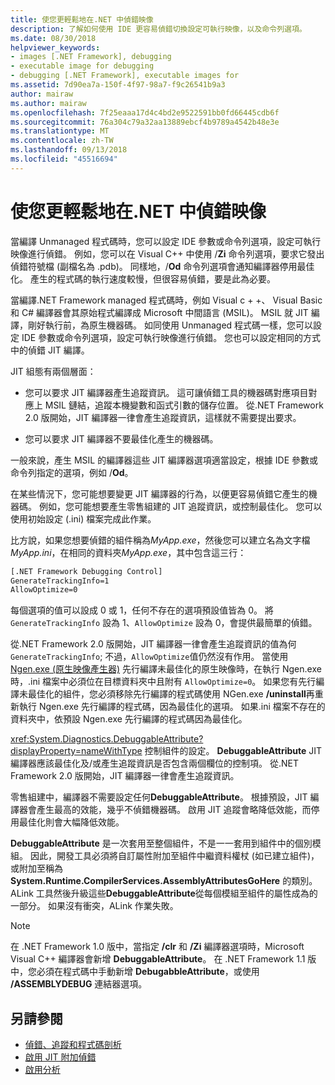```yaml
---
title: 使您更輕鬆地在.NET 中偵錯映像
description: 了解如何使用 IDE 更容易偵錯切換設定可執行映像，以及命令列選項。
ms.date: 08/30/2018
helpviewer_keywords:
- images [.NET Framework], debugging
- executable image for debugging
- debugging [.NET Framework], executable images for
ms.assetid: 7d90ea7a-150f-4f97-98a7-f9c26541b9a3
author: mairaw
ms.author: mairaw
ms.openlocfilehash: 7f25eaaa17d4c4bd2e9522591bb0fd66445cdb6f
ms.sourcegitcommit: 76a304c79a32aa13889ebcf4b9789a4542b48e3e
ms.translationtype: MT
ms.contentlocale: zh-TW
ms.lasthandoff: 09/13/2018
ms.locfileid: "45516694"
---
```

# <a name="making-an-image-easier-to-debug-in-net"></a>使您更輕鬆地在.NET 中偵錯映像

當編譯 Unmanaged 程式碼時，您可以設定 IDE 參數或命令列選項，設定可執行映像進行偵錯。 例如，您可以在 Visual C++ 中使用 /**Zi** 命令列選項，要求它發出偵錯符號檔 (副檔名為 .pdb)。 同樣地，/**Od** 命令列選項會通知編譯器停用最佳化。 產生的程式碼的執行速度較慢，但很容易偵錯，要是此為必要。

當編譯.NET Framework managed 程式碼時，例如 Visual c + +、 Visual Basic 和 C# 編譯器會其原始程式編譯成 Microsoft 中間語言 (MSIL)。 MSIL 就 JIT 編譯，剛好執行前，為原生機器碼。 如同使用 Unmanaged 程式碼一樣，您可以設定 IDE 參數或命令列選項，設定可執行映像進行偵錯。 您也可以設定相同的方式中的偵錯 JIT 編譯。

JIT 組態有兩個層面：

- 您可以要求 JIT 編譯器產生追蹤資訊。 這可讓偵錯工具的機器碼對應項目對應上 MSIL 鏈結，追蹤本機變數和函式引數的儲存位置。 從.NET Framework 2.0 版開始，JIT 編譯器一律會產生追蹤資訊，這樣就不需要提出要求。

- 您可以要求 JIT 編譯器不要最佳化產生的機器碼。

一般來說，產生 MSIL 的編譯器這些 JIT 編譯器選項適當設定，根據 IDE 參數或命令列指定的選項，例如 /**Od**。

在某些情況下，您可能想要變更 JIT 編譯器的行為，以便更容易偵錯它產生的機器碼。 例如，您可能想要產生零售組建的 JIT 追蹤資訊，或控制最佳化。 您可以使用初始設定 (.ini) 檔案完成此作業。

比方說，如果您想要偵錯的組件稱為*MyApp.exe*，然後您可以建立名為文字檔*MyApp.ini*，在相同的資料夾*MyApp.exe*，其中包含這三行：

```txt
[.NET Framework Debugging Control]
GenerateTrackingInfo=1
AllowOptimize=0
```

每個選項的值可以設成 0 或 1，任何不存在的選項預設值皆為 0。 將 `GenerateTrackingInfo` 設為 1、`AllowOptimize` 設為 0，會提供最簡單的偵錯。

從.NET Framework 2.0 版開始，JIT 編譯器一律會產生追蹤資訊的值為何`GenerateTrackingInfo`; 不過，`AllowOptimize`值仍然沒有作用。 當使用 [Ngen.exe (原生映像產生器)](../../../docs/framework/tools/ngen-exe-native-image-generator.md) 先行編譯未最佳化的原生映像時，在執行 Ngen.exe 時，.ini 檔案中必須位在目標資料夾中且附有 `AllowOptimize=0`。 如果您有先行編譯未最佳化的組件，您必須移除先行編譯的程式碼使用 NGen.exe **/uninstall**再重新執行 Ngen.exe 先行編譯的程式碼，因為最佳化的選項。 如果.ini 檔案不存在的資料夾中，依預設 Ngen.exe 先行編譯的程式碼因為最佳化。

<xref:System.Diagnostics.DebuggableAttribute?displayProperty=nameWithType> 控制組件的設定。 **DebuggableAttribute** JIT 編譯器應該最佳化及/或產生追蹤資訊是否包含兩個欄位的控制項。 從.NET Framework 2.0 版開始，JIT 編譯器一律會產生追蹤資訊。

零售組建中，編譯器不需要設定任何**DebuggableAttribute**。 根據預設，JIT 編譯器會產生最高的效能，幾乎不偵錯機器碼。 啟用 JIT 追蹤會略降低效能，而停用最佳化則會大幅降低效能。

**DebuggableAttribute** 是一次套用至整個組件，不是一一套用到組件中的個別模組。 因此，開發工具必須將自訂屬性附加至組件中繼資料權杖 (如已建立組件)，或附加至稱為 **System.Runtime.CompilerServices.AssemblyAttributesGoHere** 的類別。 ALink 工具然後升級這些**DebuggableAttribute**從每個模組至組件的屬性成為的一部分。 如果沒有衝突，ALink 作業失敗。

> [!NOTE]
> 在 .NET Framework 1.0 版中，當指定 **/clr** 和 **/Zi** 編譯器選項時，Microsoft Visual C++ 編譯器會新增 **DebuggableAttribute**。 在 .NET Framework 1.1 版中，您必須在程式碼中手動新增 **DebugabbleAttribute**，或使用 **/ASSEMBLYDEBUG** 連結器選項。

## <a name="see-also"></a>另請參閱

- [偵錯、追蹤和程式碼剖析](../../../docs/framework/debug-trace-profile/index.md)
- [啟用 JIT 附加偵錯](../../../docs/framework/debug-trace-profile/enabling-jit-attach-debugging.md)
- [啟用分析](https://docs.microsoft.com/previous-versions/dotnet/netframework-4.0/s5ec0es1(v=vs.100))
